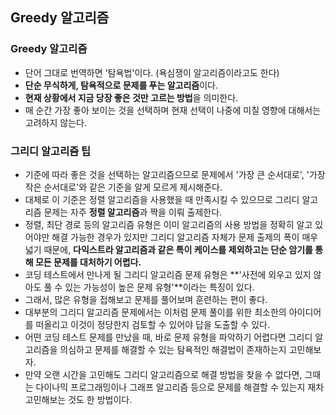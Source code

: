 ## Greedy 알고리즘
### Greedy 알고리즘
- 단어 그대로 번역하면 '탐욕법'이다. (욕심쟁이 알고리즘이라고도 한다)
- **단순 무식하게, 탐욕적으로 문제를 푸는 알고리즘**이다.
- **현재 상황에서 지금 당장 좋은 것만 고르는 방법**을 의미한다.
- 매 순간 가장 좋아 보이는 것을 선택하며 현재 선택이 나중에 미칠 영향에 대해서는 고려하지 않는다.

### 그리디 알고리즘 팁
- 기준에 따라 좋은 것을 선택하는 알고리즘으므로 문제에서 '가장 큰 순서대로', '가장 작은 순서대로'와 같은 기준을 알게 모르게 제시해준다.
- 대체로 이 기준은 정렬 알고리즘을 사용했을 때 만족시킬 수 있으므로 그리디 알고리즘 문제는 자주 **정렬 알고리즘**과 짝을 이뤄 출제한다.
- 정렬, 최단 경로 등의 알고리즘 유형은 이미 알고리즘의 사용 방법을 정확히 알고 있어야만 해결 가능한 경우가 있지만 그리디 알고리즘 자체가 문제 출제의 폭이 매우 넓기 때문에, **다익스트라 알고리즘과 같은 특이 케이스를 제외하고는 단순 암기를 통해 모든 문제를 대처하기 어렵다.**
- 코딩 테스트에서 만나게 될 그리디 알고리즘 문제 유형은 **'사전에 외우고 있지 않아도 풀 수 있는 가능성이 높은 문제 유형'**이라는 특징이 있다.
- 그래서, 많은 유형을 접해보고 문제를 풀어보며 훈련하는 편이 좋다.
- 대부분의 그리디 알고리즘 문제에서는 이처럼 문제 풀이를 위한 최소한의 아이디어를 떠올리고 이것이 정당한지 검토할 수 있어야 답을 도출할 수 있다.
- 어떤 코딩 테스트 문제를 만났을 때, 바로 문제 유형을 파악하기 어렵다면 그리디 알고리즘을 의심하고 문제를 해결할 수 있는 탐욕적인 해결법이 존재하는지 고민해보자.
- 만약 오랜 시간을 고민해도 그리디 알고리즘으로 해결 방법을 찾을 수 없다면, 그때는 다이나믹 프로그래밍이나 그래프 알고리즘 등으로 문제를 해결할 수 있는지 재차 고민해보는 것도 한 방법이다.
